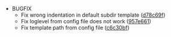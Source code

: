 - BUGFIX
  - Fix wrong indentation in default subdir template ([d78c69f](https://github.com/xoxys/ansible-roler/commit/d78c69f7497266832eb73ec59da7f0f70328c474))
  - Fix loglevel from config file does not work ([957e661](https://github.com/xoxys/ansible-roler/commit/957e661134b3af61364347fec90fa2f32abfa0a7))
  - Fix template path from config file ([c6c30bf](https://github.com/xoxys/ansible-roler/commit/884b887014eaa18460c15e64108a2b43b95fd162))
